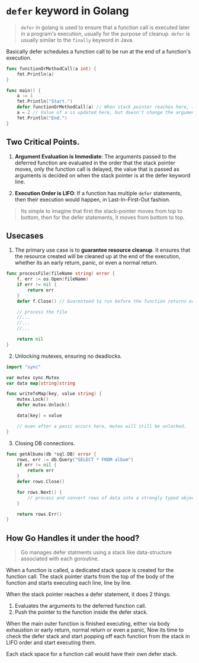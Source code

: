 # `defer` keyword in Golang

> `defer` in golang is used to ensure that a function call is executed later 
> in a program's execution, usually for the purpose of cleanup.
> `defer` is usually similar to the `finally` keyword in Java.

Basically defer schedules a function call to be run at the end of a function's execution.
```go
func functionOrMethodCall(a int) {
    fmt.Println(a)
}

func main() {
    a := 1
    fmt.Println("Start.")
    defer functionOrMethodCall(a) // When stack pointer reaches here, it doesn't execute this function but binds the value of a to 1
    a = 2 // Value of a is updated here, but doesn't change the argument being passed in the above function call.
    fmt.Println("End.")
}
```

## Two Critical Points.
1. **Argument Evaluation is Immediate**: The arguments passed to the deferred function are evaluated in the order
that the stack pointer moves, only the function call is delayed, the value that is passed as arguments is decided
on when the stack pointer is at the defer keyword line.

2. **Execution Order is LIFO**: If a function has multiple `defer` statements, then their execution would happen,
in Last-In-First-Out fashion. 

> Its simple to imagine that first the stack-pointer moves from top to bottom, then 
for the defer statements, it moves from bottom to top.


## Usecases
1. The primary use case is to **guarantee resource cleanup**. It ensures that the resource created will be 
cleaned up at the end of the execution, whether its an early return, panic, or even a normal return.

```go
func processFile(fileName string) error {
    f, err := os.Open(fileName)
    if err != nil {
        return err
    }
    defer f.Close() // Guarenteed to run before the function returns or panics

    // process the file
    //...
    //...
    //...

    return nil
}
```

2. Unlocking mutexes, ensuring no deadlocks.
```go
import "sync"

var mutex sync.Mutex
var data map[string]string

func writeToMap(key, value string) {
    mutex.Lock()
    defer mutex.Unlock()

    data[key] = value

    // even after a panic occurs here, mutex will still be unlocked.
}
```

3. Closing DB connections.
```go
func getAlbums(db *sql.DB) error {
    rows, err := db.Query("SELECT * FROM album")
    if err != nil {
        return err
    }
    defer rows.Close()

    for rows.Next() {
        // process and convert rows of data into a strongly typed object.
    }

    return rows.Err()
}
```

## How Go Handles it under the hood?
> Go manages defer statments using a stack like data-structure associated with each goroutine.

When a function is called, a dedicated stack space is created for the function call.
The stack pointer starts from the top of the body of the function and starts executing each line, line by line.

When the stack pointer reaches a defer statement, it does 2 things:
1. Evaluates the arguments to the deferred function call.
2. Push the pointer to the function inside the defer stack.

When the main outer function is finished executing, either via body exhaustion or early return, normal return or even a panic,
Now its time to check the defer stack and start popping off each function from the stack in LIFO order and start executing them.

Each stack space for a function call would have their own defer stack.
